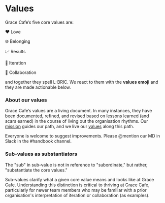 # Values

Grace Cafe’s five core values are: 

❤ Love 

🌐 Belonging

📈 Results

🐾 Iteration

🤝 Collaboration 

and together they spell L-BRIC. We react to them with the **values emoji** and they are made actionable below.

### About our values

Grace Cafe’s values are a living document. In many instances, they have been documented, refined, and revised based on lessons learned \(and scars earned\) in the course of living out the organisation rhythms. Our [mission](https://docs.google.com/document/d/1EwgifcOLCrCQyxDu7PlHl4zeGPLn0cK2EAPR9yTjEHw/edit#heading=h.yy1g7p5igdv6) guides our path, and we live our [values](https://about.gitlab.com/handbook/values/) along this path.  


Everyone is welcome to suggest improvements. Please @mention our MD in Slack in the \#handbook channel.

### Sub-values as substantiators

The "sub" in sub-value is not in reference to "subordinate," but rather, "substantiate the core values."  


Sub-values clarify what a given core value means and looks like at Grace Cafe. Understanding this distinction is critical to thriving at Grace Cafe, particularly for newer team members who may be familiar with a prior organisation's interpretation of iteration or collaboration \(as examples\).  


